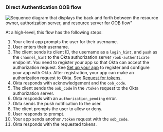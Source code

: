 ### Direct Authentication OOB flow

<div class="full">

![Sequence diagram that displays the back and forth between the resource owner, authorization server, and resource server for OOB flow"](/img/authorization/oauth-oob-grant-flow.png)

</div>

<!-- Source for image. Generated using http://www.plantuml.com/plantuml/uml/

skinparam monochrome true
actor "User" as user
participant "Client App (Your app)" as client
participant "Authorization Server (Okta) " as okta

autonumber "<b>#."
client -> user: Prompts user for username in app UI
user -> client: Enters username
client -> okta: Sends OOB auth request to /oob-authenticate
okta -> client: Responds with acknowledgement and oob_code
client -> okta: Sends oob_code in /token request
okta -> client: Responds with `authorization_pending`
okta -> user: Sends push notification to user
client -> user: Prompts user to allow or deny
user -> client: Responds to prompt
client -> okta: Pools /token endpoint with oob_code
okta -> client: Responds with access token (and optionally refresh token)

-->

At a high-level, this flow has the following steps:

1. Your client app prompts the user for their username.
1. User enters their username.
1. The client sends its client ID, the username as a `login_hint`, and `push` as the `channel_hint` to the Okta authorization server `/oob-authenticate` endpoint.
    You need to register your app so that Okta can accept the authorization request. See [Set up your app](#set-up-your-app) to register and configure your app with Okta. After registration, your app can make an authorization request to Okta. See [Request for tokens](#request-for-tokens).
1. Okta responds with acknowledgement and the `oob_code`.
1. The client sends the `oob_code` in the `/token` request to the Okta authorization server.
1. Okta responds with an `authorization_pending` error.
1. Okta sends the push notification to the user.
1. The client prompts the user to allow or deny.
1. User responds to prompt.
1. Your app sends another `/token` request with the `oob_code`.
1. Okta responds with the requested tokens.
